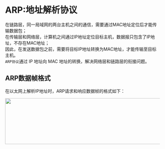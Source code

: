 # ARP:地址解析协议  
在链路层，同一局域网的两台主机之间的通信，需要通过MAC地址定位后才能传输数据包；  
在传输层和网络层，计算机之间通过IP地址定位目标主机，数据报只包含了IP地址，不存在MAC地址；  
因此，在发送数据包之前，需要将目标IP地址转换为MAC地址，才能传输至目标主机。  
`ARP协议`通过 IP 地址向 MAC 地址的转换，解决网络层和链路层的衔接问题。

## ARP数据帧格式
在以太网上解析IP地址时，ARP请求和响应数据帧的格式如下：  
<div align=left><img width="630" height="150" src="./images/以太网ARP数据帧格式,png"/></div> 

